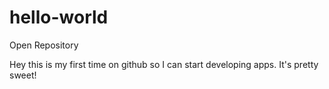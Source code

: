 # hello-world
Open Repository

Hey this is my first time on github so I can start developing apps.
It's pretty sweet!
